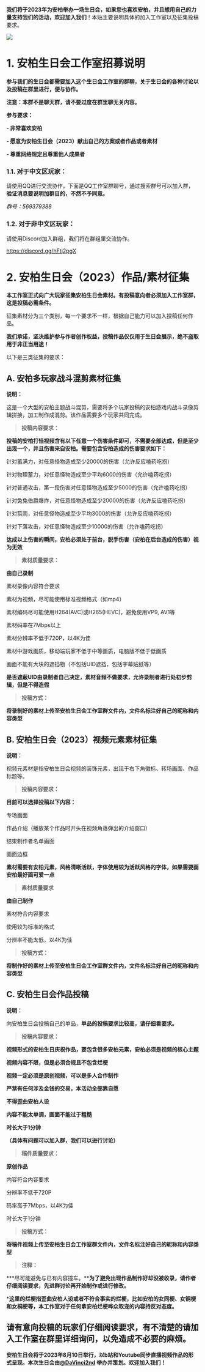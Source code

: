 **我们将于2023年为安柏举办一场生日会，如果您也喜欢安柏，并且想用自己的力量支持我们的活动，欢迎加入我们**！本贴主要说明具体的加入工作室以及征集投稿要求。

![](https://upload-bbs.mihoyo.com/upload/2022/10/28/291128880/9219653b686488fbca8e14d53c5b5048_6599060336183107483.jpg?x-oss-process=image//resize,s_600/quality,q_80/auto-orient,0/interlace,1/format,jpg)

# 1. 安柏生日会工作室招募说明

**参与我们的生日会都需要加入这个生日会工作室的群聊，关于生日会的各种讨论以及投稿在群里进行，便与协作。**

**注意：本群不是聊天群，请不要过度在群里聊无关内容。**

**参与要求：**

**- 非常喜欢安柏**

**- 愿意为安柏生日会（2023）献出自己的方案或者作品或者素材**

**- 尊重网络规定且尊重他人成果者**

### 1.1. 对于中文区玩家：

请使用QQ进行交流协作，下面是QQ工作室群聊号，通过搜索群号可以加入群，**验证消息要说明加群目的，不然不予同意。**

*群号：569379388*

### 1.2. 对于非中文区玩家：

请使用Discord加入群组，我们将在群组里交流协作。

https://discord.gg/hFtj2pgX

# 2. 安柏生日会（2023）作品/素材征集

**本工作室正式向广大玩家征集安柏生日会素材。有投稿意向者必须加入工作室群，这是投稿必需条件。**

征集素材分为三个类别，每一个要求不一样，根据自己能力可以加入投稿任何作品。

**我们承诺，坚决维护参与作者创作权益，投稿作品仅仅用于生日会展示，绝不盗取用于非正当用途！**

以下是三类征集的要求：

## A. 安柏多玩家战斗混剪素材征集

**说明：**

这是一个大型的安柏主题战斗混剪，需要将多个玩家投稿的安柏游戏内战斗录像剪辑拼接，加工制作成混剪。该作品需要多个玩家共同完成。

> **投稿内容要求：**

**投稿的安柏打怪视频含有以下任意一个伤害条件即可，不需要全部达成，但是至少出现一个，并且伤害来自安柏。需要包含安柏造成的伤害要求如下：**

针对蓄满力，对任意怪物造成至少20000的伤害（允许反应嗑药吃拐）

针对物理蓄力，对任意怪物造成至少平均6000的伤害（允许嗑药吃拐）

针对普通攻击，第一段伤害对任意怪物造成至少5000的伤害（允许嗑药吃拐）

针对兔兔伯爵爆炸，对任意怪物造成至少20000的伤害（允许反应嗑药吃拐）

针对箭雨，对任意怪物造成至少平均3000的伤害（允许反应嗑药吃拐）

针对下落攻击，对任意怪物造成至少10000的伤害（允许嗑药吃拐）

**达成以上伤害的瞬间，安柏必须处于前台，脱手伤害（安柏在后台造成的伤害）视为无效**

> **素材质量要求：**

**由自己录制**

素材录像内容符合要求

素材为视频，尽可能使用标准视频格式（如mp4）

素材编码尽可能使用H264(AVC)或H265(HEVC)，避免使用VP9, AV1等

素材码率在7Mbps以上

素材分辨率不低于720P，以4K为佳

素材中游戏画质，移动端玩家不低于中等画质，电脑版不低于低画质

画面不能有大块的遮挡物（不包括UID遮挡，包括字幕贴纸等）

**是否遮蔽UID由录制者自己决定，素材音频不做要求，允许录制者进行处初步剪辑，但是不得造假**

> **投稿方式：**

**将录制好的素材上传至安柏生日会工作室群文件内，文件名标注好自己的昵称和内容类型**

## B. **安柏生日会（2023）视频元素素材征集**

**说明：**

视频元素材是指安柏生日会视频的装饰元素，出现于右下角徽标、转场画面、作品标题等。

> **投稿内容要求：**

**目前可以选择投稿以下内容：**

专场画面

作品介绍（播放某个作品时开头在视频角落弹出的介绍窗口）

结束制作者名单画面

画面边框

**素材需要有安柏元素，风格清晰活跃，字体使用较为活跃风格的字体，如果需要画安柏最好画可爱一点**

> **素材质量要求**

**由自己制作**

素材符合内容要求

使用较为标准的格式

分辨率不能太低，以4K为佳

> **投稿方式：**

**将制作好的素材上传至安柏生日会工作室群文件内，文件名标注好自己的昵称和内容类型**

## C. 安柏生日会作品投稿

**说明：**

向安柏生日会投稿自己的单品，**单品的投稿要求比较高，请仔细看要求。**

> **投稿内容要求：**

**视频形式的安柏生日庆祝作品，要包含很多安柏元素，安柏必须是视频的核心主题**

**视频内容不限，但是必须合规且不包含烂梗**

**视频一定必须是原创视频，可以是多人合作制作**

**严禁有任何涉及金钱的交易，本活动全部靠自愿**

**不得歪曲安柏人设**

**内容不能太单调，画面不能过于粗糙**

**时长大于1分钟**

**（具体有问题可以加入群，我们可以进行讨论）**

> **稿件质量要求：**

**原创作品**

内容符合内容要求

分辨率不低于720P

码率高于7Mbps，以4K为佳

时长大于1分钟

> **投稿方式：**

**将稿件视频上传至安柏生日会工作室群文件内，文件名标注好自己的昵称和内容类型**

> **注释：**

***尽可能避免与已有内容撞车。****为了避免出现作品制作好却没被收录，请作者仔细阅读要求，先进群讨论再开始制作或进行修改。**

***这里的烂梗指歪曲安柏人设或者不符合事实的烂梗，比如安柏的女同梗、女铜梗和女桐梗等，本工作室对于任何拿安柏烂梗哗众取宠的内容持反对态度。**

## 请有意向投稿的玩家们仔细阅读要求，有不清楚的请加入工作室在群里详细询问，以免造成不必要的麻烦。

**安柏生日会将于2023年8月10日举行，以b站和Youtube同步直播视频作品的形式呈现。本次生日会由﻿[@DaVinci2nd](https://bbs.mihoyo.com/ys/accountCenter/postList?id=291128880) ﻿ 举办并策划。欢迎加入我们！**

